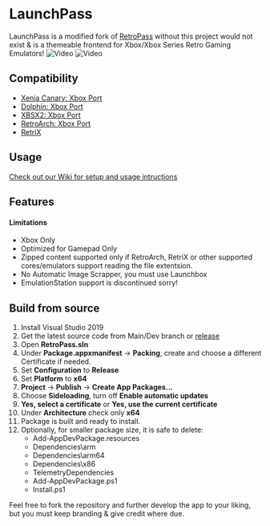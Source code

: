 # LaunchPass
LaunchPass is a modified fork of [RetroPass](https://github.com/retropassdev/RetroPass) without this project would not exist & is a themeable frontend for Xbox/Xbox Series Retro Gaming Emulators!
![Video](https://github.com/Misunderstood-Wookiee/LaunchPass/blob/d14ac0b559bae1aae99185a8be933d4af86664f2/Docs/LaunchPass.webp)
![Video](/Docs/collection.gif)

## Compatibility
- [Xenia Canary: Xbox Port](https://github.com/SirMangler/xenia)
- [Dolphin: Xbox Port](https://github.com/SirMangler/dolphin)
- [XBSX2: Xbox Port](https://github.com/TheRhysWyrill/XBSX2)
- [RetroArch: Xbox Port](https://www.retroarch.com/?page=platforms)
- [RetriX](https://github.com/Aftnet/RetriX)


## Usage
[Check out our Wiki for setup and usage intructions](https://github.com/Misunderstood-Wookiee/LaunchPass/wiki)

## Features

#### Limitations

 - Xbox Only
 - Optimized for Gamepad Only
 - Zipped content supported only if RetroArch, RetriX or other supported cores/emulators support reading the file extentsion.
 - No Automatic Image Scrapper, you must use Launchbox
 - EmulationStation support is discontinued sorry!
  

## Build from source

1. Install Visual Studio 2019
2. Get the latest source code from Main/Dev branch or [release](../../releases/)
3. Open **RetroPass.sln**
4. Under **Package.appxmanifest** -> **Packing**, create and choose a different Certificate if needed.
5. Set **Configuration** to **Release**
6. Set **Platform** to **x64**
7. **Project** -> **Publish** -> **Create App Packages...**
8. Choose **Sideloading**, turn off **Enable automatic updates**
9. **Yes, select a certificate** or **Yes, use the current certificate**
10. Under **Architecture** check only **x64**
11. Package is built and ready to install.
12. Optionally, for smaller package size, it is safe to delete:
	- Add-AppDevPackage.resources
	- Dependencies\arm
	- Dependencies\arm64
	- Dependencies\x86
	- TelemetryDependencies
	- Add-AppDevPackage.ps1
	- Install.ps1

Feel free to fork the repository and further develop the app to your liking, but you must keep branding & give credit where due.


